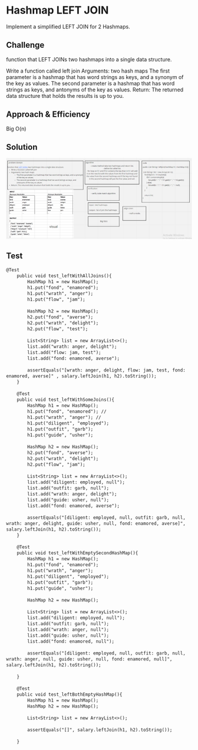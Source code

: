 # Hashmap LEFT JOIN
<!-- Short summary or background information -->
Implement a simplified LEFT JOIN for 2 Hashmaps.



## Challenge
<!-- Description of the challenge -->

function that LEFT JOINs two hashmaps into a single data structure.

Write a function called left join
Arguments: two hash maps
The first parameter is a hashmap that has word strings as keys, and a synonym of the key as values.
The second parameter is a hashmap that has word strings as keys, and antonyms of the key as values.
Return: The returned data structure that holds the results is up to you.


## Approach & Efficiency
<!-- What approach did you take? Why? What is the Big O space/time for this approach? -->

Big O(n)
## Solution
<!-- Embedded whiteboard image -->
![](CC33.PNG)

## Test

```
@Test
    public void test_leftWithAllJoins(){
        HashMap h1 = new HashMap();
        h1.put("fond", "enamored");
        h1.put("wrath", "anger");
        h1.put("flow", "jam");

        HashMap h2 = new HashMap();
        h2.put("fond", "averse");
        h2.put("wrath", "delight");
        h2.put("flow", "test");

        List<String> list = new ArrayList<>();
        list.add("wrath: anger, delight");
        list.add("flow: jam, test");
        list.add("fond: enamored, averse");

        assertEquals("[wrath: anger, delight, flow: jam, test, fond: enamored, averse]" , salary.leftJoin(h1, h2).toString());
    }

    @Test
    public void test_leftWithSomeJoins(){
        HashMap h1 = new HashMap();
        h1.put("fond", "enamored"); //
        h1.put("wrath", "anger"); //
        h1.put("diligent", "employed");
        h1.put("outfit", "garb");
        h1.put("guide", "usher");

        HashMap h2 = new HashMap();
        h2.put("fond", "averse");
        h2.put("wrath", "delight");
        h2.put("flow", "jam");

        List<String> list = new ArrayList<>();
        list.add("diligent: employed, null");
        list.add("outfit: garb, null");
        list.add("wrath: anger, delight");
        list.add("guide: usher, null");
        list.add("fond: enamored, averse");

        assertEquals("[diligent: employed, null, outfit: garb, null, wrath: anger, delight, guide: usher, null, fond: enamored, averse]", salary.leftJoin(h1, h2).toString());
    }

    @Test
    public void test_leftWithEmptySecondHashMap(){
        HashMap h1 = new HashMap();
        h1.put("fond", "enamored");
        h1.put("wrath", "anger");
        h1.put("diligent", "employed");
        h1.put("outfit", "garb");
        h1.put("guide", "usher");

        HashMap h2 = new HashMap();

        List<String> list = new ArrayList<>();
        list.add("diligent: employed, null");
        list.add("outfit: garb, null");
        list.add("wrath: anger, null");
        list.add("guide: usher, null");
        list.add("fond: enamored, null");

        assertEquals("[diligent: employed, null, outfit: garb, null, wrath: anger, null, guide: usher, null, fond: enamored, null]", salary.leftJoin(h1, h2).toString());

    }

    @Test
    public void test_leftBothEmptyHashMap(){
        HashMap h1 = new HashMap();
        HashMap h2 = new HashMap();

        List<String> list = new ArrayList<>();

        assertEquals("[]", salary.leftJoin(h1, h2).toString());

    }
```